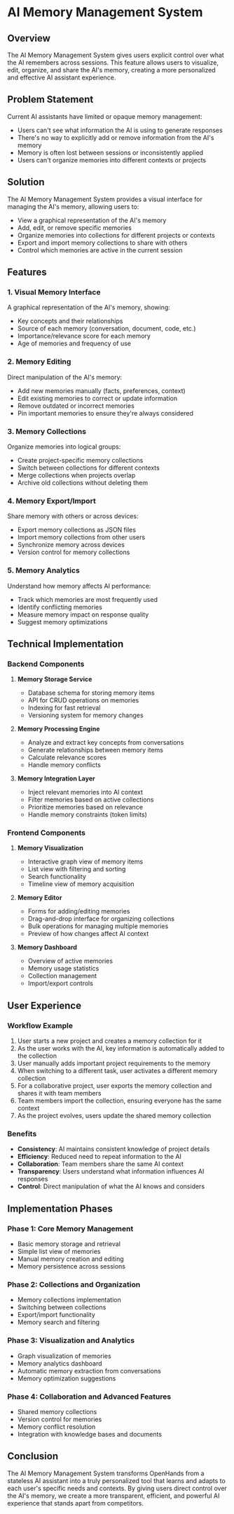 # AI Memory Management System

## Overview

The AI Memory Management System gives users explicit control over what the AI remembers across sessions. This feature allows users to visualize, edit, organize, and share the AI's memory, creating a more personalized and effective AI assistant experience.

## Problem Statement

Current AI assistants have limited or opaque memory management:
- Users can't see what information the AI is using to generate responses
- There's no way to explicitly add or remove information from the AI's memory
- Memory is often lost between sessions or inconsistently applied
- Users can't organize memories into different contexts or projects

## Solution

The AI Memory Management System provides a visual interface for managing the AI's memory, allowing users to:
- View a graphical representation of the AI's memory
- Add, edit, or remove specific memories
- Organize memories into collections for different projects or contexts
- Export and import memory collections to share with others
- Control which memories are active in the current session

## Features

### 1. Visual Memory Interface

A graphical representation of the AI's memory, showing:
- Key concepts and their relationships
- Source of each memory (conversation, document, code, etc.)
- Importance/relevance score for each memory
- Age of memories and frequency of use

### 2. Memory Editing

Direct manipulation of the AI's memory:
- Add new memories manually (facts, preferences, context)
- Edit existing memories to correct or update information
- Remove outdated or incorrect memories
- Pin important memories to ensure they're always considered

### 3. Memory Collections

Organize memories into logical groups:
- Create project-specific memory collections
- Switch between collections for different contexts
- Merge collections when projects overlap
- Archive old collections without deleting them

### 4. Memory Export/Import

Share memory with others or across devices:
- Export memory collections as JSON files
- Import memory collections from other users
- Synchronize memory across devices
- Version control for memory collections

### 5. Memory Analytics

Understand how memory affects AI performance:
- Track which memories are most frequently used
- Identify conflicting memories
- Measure memory impact on response quality
- Suggest memory optimizations

## Technical Implementation

### Backend Components

1. **Memory Storage Service**
   - Database schema for storing memory items
   - API for CRUD operations on memories
   - Indexing for fast retrieval
   - Versioning system for memory changes

2. **Memory Processing Engine**
   - Analyze and extract key concepts from conversations
   - Generate relationships between memory items
   - Calculate relevance scores
   - Handle memory conflicts

3. **Memory Integration Layer**
   - Inject relevant memories into AI context
   - Filter memories based on active collections
   - Prioritize memories based on relevance
   - Handle memory constraints (token limits)

### Frontend Components

1. **Memory Visualization**
   - Interactive graph view of memory items
   - List view with filtering and sorting
   - Search functionality
   - Timeline view of memory acquisition

2. **Memory Editor**
   - Forms for adding/editing memories
   - Drag-and-drop interface for organizing collections
   - Bulk operations for managing multiple memories
   - Preview of how changes affect AI context

3. **Memory Dashboard**
   - Overview of active memories
   - Memory usage statistics
   - Collection management
   - Import/export controls

## User Experience

### Workflow Example

1. User starts a new project and creates a memory collection for it
2. As the user works with the AI, key information is automatically added to the collection
3. User manually adds important project requirements to the memory
4. When switching to a different task, user activates a different memory collection
5. For a collaborative project, user exports the memory collection and shares it with team members
6. Team members import the collection, ensuring everyone has the same context
7. As the project evolves, users update the shared memory collection

### Benefits

- **Consistency**: AI maintains consistent knowledge of project details
- **Efficiency**: Reduced need to repeat information to the AI
- **Collaboration**: Team members share the same AI context
- **Transparency**: Users understand what information influences AI responses
- **Control**: Direct manipulation of what the AI knows and considers

## Implementation Phases

### Phase 1: Core Memory Management

- Basic memory storage and retrieval
- Simple list view of memories
- Manual memory creation and editing
- Memory persistence across sessions

### Phase 2: Collections and Organization

- Memory collections implementation
- Switching between collections
- Export/import functionality
- Memory search and filtering

### Phase 3: Visualization and Analytics

- Graph visualization of memories
- Memory analytics dashboard
- Automatic memory extraction from conversations
- Memory optimization suggestions

### Phase 4: Collaboration and Advanced Features

- Shared memory collections
- Version control for memories
- Memory conflict resolution
- Integration with knowledge bases and documents

## Conclusion

The AI Memory Management System transforms OpenHands from a stateless AI assistant into a truly personalized tool that learns and adapts to each user's specific needs and contexts. By giving users direct control over the AI's memory, we create a more transparent, efficient, and powerful AI experience that stands apart from competitors.